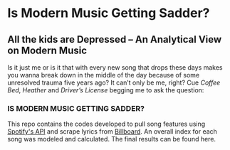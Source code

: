 # Is Modern Music Getting Sadder? 

## All the kids are Depressed – An Analytical View on Modern Music

Is it just me or is it that with every new song that drops these days makes you wanna break down in the middle of the day because of some unresolved trauma five years ago? It can’t only be me, right? 
Cue *Coffee Bed*, *Heather* and *Driver’s License* begging me to ask the question:

### IS MODERN MUSIC GETTING SADDER? 

This repo contains the codes developed to pull song features using [Spotify's API](https://spotipy.readthedocs.io/en/2.19.0/#) and scrape lyrics from [Billboard](http://billboardtop100of.com/).
An overall index for each song was modeled and calculated. The final results can be found here. 



